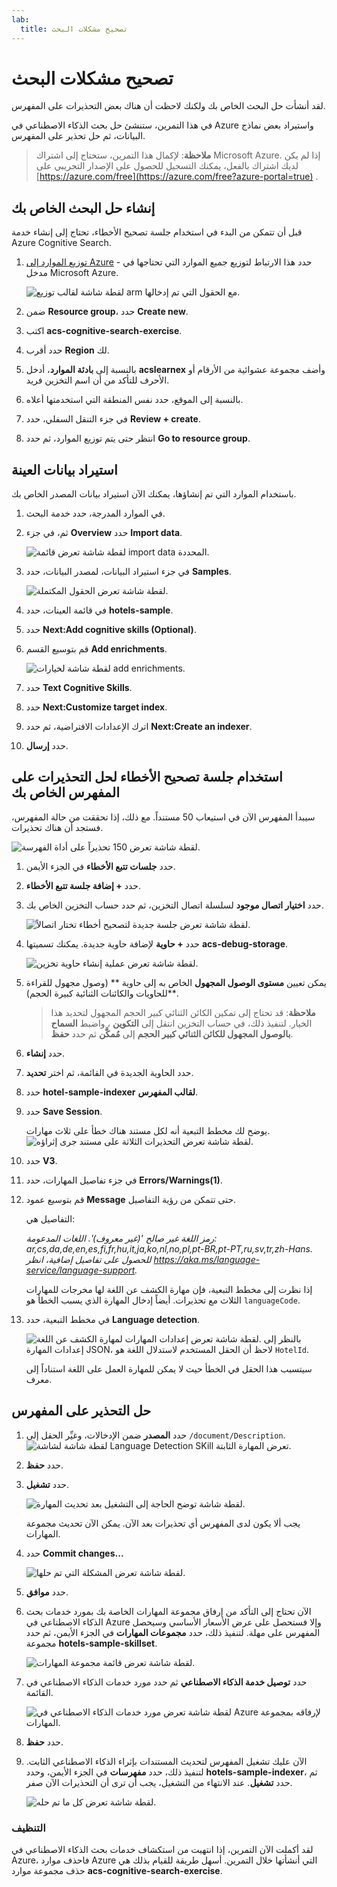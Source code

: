 ```yaml
---
lab:
  title: تصحيح مشكلات البحث
---
```


# تصحيح مشكلات البحث

لقد أنشأت حل البحث الخاص بك ولكنك لاحظت أن هناك بعض التحذيرات على المفهرس.

في هذا التمرين، ستنشئ حل بحث الذكاء الاصطناعي في Azure واستيراد بعض نماذج البيانات، ثم حل تحذير على المفهرس.

> **ملاحظة**: لإكمال هذا التمرين، ستحتاج إلى اشتراك Microsoft Azure. إذا لم يكن لديك اشتراك بالفعل، يمكنك التسجيل للحصول على الإصدار التجريبي على [https://azure.com/free](https://azure.com/free?azure-portal=true) .

## إنشاء حل البحث الخاص بك

قبل أن تتمكن من البدء في استخدام جلسة تصحيح الأخطاء، تحتاج إلى إنشاء خدمة Azure Cognitive Search.

1. [توزيع الموارد إلى Azure](https://portal.azure.com/#create/Microsoft.Template/uri/https%3A%2F%2Fraw.githubusercontent.com%2FAzure-Samples%2Fazure-search-knowledge-mining%2Fmain%2Fazuredeploy.json) - حدد هذا الارتباط لتوزيع جميع الموارد التي تحتاجها في مدخل Microsoft Azure.

    ![لقطة شاشة لقالب توزيع arm مع الحقول التي تم إدخالها.](../media/08-media/arm-template-deployment.png)

1. ضمن ⁧**⁩Resource group⁦⁩⁧**⁩، حدد ⁧**⁩Create new⁧**⁩.
1. اكتب **acs-cognitive-search-exercise**.
1. حدد أقرب **Region** لك.
1. بالنسبة إلى **بادئة الموارد**، أدخل **acslearnex** وأضف مجموعة عشوائية من الأرقام أو الأحرف للتأكد من أن اسم التخزين فريد.
1. بالنسبة إلى الموقع، حدد نفس المنطقة التي استخدمتها أعلاه.
1. في جزء التنقل السفلي، حدد **Review + create**.
1. انتظر حتى يتم توزيع الموارد، ثم حدد **Go to resource group**.

## استيراد بيانات العينة

باستخدام الموارد التي تم إنشاؤها، يمكنك الآن استيراد بيانات المصدر الخاص بك.

1. في الموارد المدرجة، حدد خدمة البحث.

1. ثم، في جزء **Overview** حدد **Import data**.

      ![لقطة شاشة تعرض قائمة import data المحددة.](../media/08-media/import-data.png)

1. في جزء استيراد البيانات، لمصدر البيانات، حدد **Samples**.

      ![لقطة شاشة تعرض الحقول المكتملة.](../media/08-media/import-data-selection-screen-small.png)

1. في قائمة العينات، حدد **hotels-sample**.
1. حدد **Next:Add cognitive skills (Optional)**.
1. قم بتوسيع القسم **Add enrichments**.

    ![لقطة شاشة لخيارات add enrichments.](../media/08-media/add-enrichments.png)

1. حدد **Text Cognitive Skills**.
1. حدد **Next:Customize target index**.
1. اترك الإعدادات الافتراضية، ثم حدد **Next:Create an indexer**.
1. حدد **إرسال**.

## استخدام جلسة تصحيح الأخطاء لحل التحذيرات على المفهرس الخاص بك

سيبدأ المفهرس الآن في استيعاب 50 مستنداً. مع ذلك، إذا تحققت من حالة المفهرس، فستجد أن هناك تحذيرات.

![لقطة شاشة تعرض 150 تحذيراً على أداة الفهرسة.](../media/08-media/indexer-warnings.png)

1. حدد **جلسات تتبع الأخطاء** في الجزء الأيمن.

1. حدد **+ إضافة جلسة تتبع الأخطاء**.

1. حدد **اختيار اتصال موجود** لسلسلة اتصال التخزين، ثم حدد حساب التخزين الخاص بك.

    ![لقطة شاشة تعرض جلسة جديدة لتصحيح أخطاء تختار اتصالاً.](../media/08-media/connect-storage.png)
1. حدد **+ حاوية** لإضافة حاوية جديدة. يمكنك تسميتها **acs-debug-storage**.

    ![لقطة شاشة تعرض عملية إنشاء حاوية تخزين.](../media/08-media/create-storage-container.png)

1. يمكن تعيين **مستوى الوصول المجهول** الخاص به إلى حاوية ** (وصول مجهول للقراءة للحاويات والكائنات الثنائية كبيرة الحجم)**.

    > **ملاحظة**: قد تحتاج إلى تمكين الكائن الثنائي كبير الحجم المجهول لتحديد هذا الخيار. لتنفيذ ذلك، في حساب التخزين انتقل إلى **التكوين** ، واضبط **السماح بالوصول المجهول للكائن الثنائي كبير الحجم** إلى **مُمكَّن** ثم حدد **حفظ**.

1. حدد **إنشاء**.
1. حدد الحاوية الجديدة في القائمة، ثم اختر **تحديد**.
1. حدد **hotel-sample-indexer** **لقالب المفهرس**.
1. حدد **Save Session**.

    يوضح لك مخطط التبعية أنه لكل مستند هناك خطأ على ثلاث مهارات.
    ![لقطة شاشة تعرض التحذيرات الثلاثة على مستند جرى إثراؤه.](../media/08-media/warning-skill-selection.png)

1. حدد **V3**.
1. في جزء تفاصيل المهارات، حدد **Errors/Warnings(1)**.
1. قم بتوسيع عمود **Message** حتى تتمكن من رؤية التفاصيل.

    التفاصيل هي:

    *رمز اللغة غير صالح '(غير معروف)'. اللغات المدعومة: ar,cs,da,de,en,es,fi,fr,hu,it,ja,ko,nl,no,pl,pt-BR,pt-PT,ru,sv,tr,zh-Hans. للحصول على تفاصيل إضافية، انظر https://aka.ms/language-service/language-support.*

    إذا نظرت إلى مخطط التبعية، فإن مهارة الكشف عن اللغة لها مخرجات للمهارات الثلاث مع تحذيرات. أيضاً إدخال المهارة الذي يسبب الخطأ هو `languageCode`.

1. في مخطط التبعية، حدد **Language detection**.

    ![لقطة شاشة تعرض إعدادات المهارات لمهارة الكشف عن اللغة.](../media/08-media/language-detection-error.png)
    بالنظر إلى إعدادات المهارة JSON، لاحظ أن الحقل المستخدم لاستدلال اللغة هو `HotelId`.

    سيتسبب هذا الحقل في الخطأ حيث لا يمكن للمهارة العمل على اللغة استناداً إلى معرف.

## حل التحذير على المفهرس

1. حدد **المصدر** ضمن الإدخالات، وغيِّر الحقل إلى `/document/Description`.
    ![لقطة شاشة لشاشة Language Detection SKill تعرض المهارة الثابتة.](../media/08-media/language-detection-fix.png)
1. حدد **حفظ**.
1. حدد **تشغيل**.

    ![لقطة شاشة توضح الحاجة إلى التشغيل بعد تحديث المهارة.](../media/08-media/rerun-debug-session.png)

    يجب ألا يكون لدى المفهرس أي تحذيرات بعد الآن. يمكن الآن تحديث مجموعة المهارات.

1. حدد **Commit changes...**

    ![لقطة شاشة تعرض المشكلة التي تم حلها.](../media/08-media/error-fixed.png)
1. حدد **موافق**.

1. الآن تحتاج إلى التأكد من إرفاق مجموعة المهارات الخاصة بك بمورد خدمات بحث الذكاء الاصطناعي في Azure وإلا فستحصل على عرض الأسعار الأساسي وسيحصل المفهرس على مهلة. لتنفيذ ذلك، حدد **مجموعات المهارات** في الجزء الأيمن، ثم حدد مجموعة **hotels-sample-skillset**.

    ![لقطة شاشة تعرض قائمة مجموعة المهارات.](../media/08-media/update-skillset.png)
1. حدد **توصيل خدمة الذكاء الاصطناعي** ثم حدد مورد خدمات الذكاء الاصطناعي في القائمة.

    ![لقطة شاشة تعرض مورد خدمات الذكاء الاصطناعي في Azure لإرفاقه بمجموعة المهارات.](../media/08-media/skillset-attach-service.png)
1. حدد **حفظ**.

1. الآن عليك تشغيل المفهرس لتحديث المستندات بإثراء الذكاء الاصطناعي الثابت. لتنفيذ ذلك، حدد **مفهرسات** في الجزء الأيمن، وحدد  **hotels-sample-indexer**، ثم حدد **تشغيل**.  عند الانتهاء من التشغيل، يجب أن ترى أن التحذيرات الآن صفر.

    ![لقطة شاشة تعرض كل ما تم حله.](../media/08-media/warnings-fixed-indexer.png)

### التنظيف

 لقد أكملت الآن التمرين، إذا انتهيت من استكشاف خدمات بحث الذكاء الاصطناعي في Azure، فاحذف موارد Azure التي أنشأتها خلال التمرين. أسهل طريقة للقيام بذلك هي حذف مجموعة موارد **acs-cognitive-search-exercise**.

